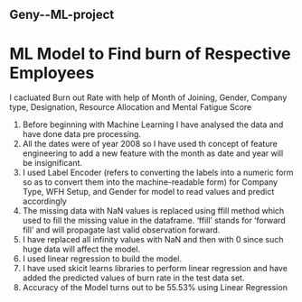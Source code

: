 ## Geny--ML-project
# ML Model to Find burn of Respective Employees 
I cacluated Burn out Rate with help of Month of Joining, Gender, Company type, Designation, Resource Allocation and Mental Fatigue Score
  1. Before beginning with Machine Learning I have analysed the data and have done data pre processing.
  2. All the dates were of year 2008 so I have used th concept of feature engineering to add a new feature with the month as date and year will be insignificant.
  3. I used Label Encoder (refers to converting the labels into a numeric form so as to convert them into the machine-readable form) for Company Type, WFH Setup, and Gender for        model to read values and predict accordingly
  4. The missing data with NaN values is replaced using ffill method which used to fill the missing value in the dataframe. ‘ffill’ stands for ‘forward fill’ and will propagate        last valid observation forward.
  5. I have replaced all infinity values with NaN and then with 0 since such huge data will affect the model.
  6. I used linear regression to build the model.
  7. I have used skicit learns libraries to perform linear regression and have added the predicted values of burn rate in the test data set.
  8.  Accuracy of the Model turns out to be 55.53% using Linear Regression
